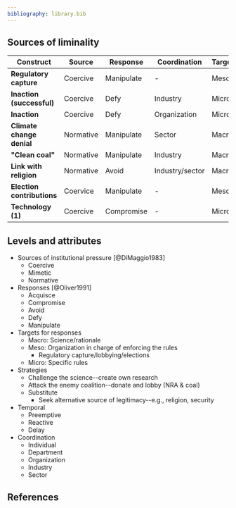 ```yaml
---
bibliography: library.bib
---
```


## Sources of liminality

Construct                   | Source    | Response      | Coordination      | Target    | Strategy      | Temporal 
------                      | ---       | ---           | ---               | ---       | ---           | ---
**Regulatory capture**      | Coercive  | Manipulate    | -                 | Meso      | Attack        | Preemptive
**Inaction (successful)**   | Coercive  | Defy          | Industry          | Micro     | -             | Reactive
**Inaction**                | Coercive  | Defy          | Organization      | Micro     | -             | Reactive
**Climate change denial**   | Normative | Manipulate    | Sector            | Macro     | Challenge     | Preemptive
**"Clean coal"**            | Normative | Manipulate    | Industry          | Macro     | Challenge     | Reactive
**Link with religion**      | Normative | Avoid         | Industry/sector   | Macro     | Substitute    | Preemptive
**Election contributions**  | Coervice  | Manipulate    | -                 | Meso      | Attack        | Preemptive/delay/reactive
**Technology (1)**          | Coercive  | Compromise    | -                 | Micro     | -             | Reactive/delay

## Levels and attributes

* Sources of institutional pressure [@DiMaggio1983]
    * Coercive
    * Mimetic
    * Normative
* Responses [@Oliver1991]
    * Acquisce
    * Compromise
    * Avoid
    * Defy
    * Manipulate
* Targets for responses
    * Macro: Science/rationale
    * Meso: Organization in charge of enforcing the rules
        * Regulatory capture/lobbying/elections
    * Micro: Specific rules
* Strategies
    * Challenge the science--create own research
    * Attack the enemy coalition--donate and lobby (NRA & coal)
    * Substitute
        * Seek alternative source of legitimacy--e.g., religion, security 
* Temporal
    * Preemptive
    * Reactive
    * Delay
* Coordination
    * Individual
    * Department
    * Organization
    * Industry
    * Sector

## References
